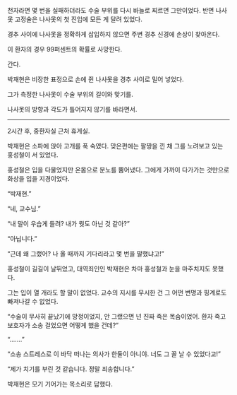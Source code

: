 천자라면 몇 번을 실패하더라도 수술 부위를 다시 바늘로 찌르면 그만이었다. 반면 나사못 고정술은 나사못의 첫 진입에 모든 게 달려 있었다.

경추 사이에 나사못을 정확하게 삽입하지 않으면 주변 경추 신경에 손상이 찾아온다.

이 환자의 경우 99퍼센트의 확률로 사망한다.

간다.

박재현은 비장한 표정으로 손에 쥔 나사못을 경추 사이로 밀어 넣었다.

그가 측정한 나사못이 수술 부위의 길이와 맞기를.

나사못의 방향과 각도가 틀어지지 않기를 바라면서.

* * *

2시간 후, 중환자실 근처 휴게실.

박재현은 소파에 앉아 고개를 푹 숙였다. 맞은편에는 팔짱을 낀 채 그를 노려보고 있는 홍성철이 서 있었다.

홍성철은 입을 다물었지만 온몸으로 분노를 뿜어냈다. 그에게 가까이 다가가는 것만으로 화상을 입을 지경이었다.

“박재현.”

“네, 교수님.”

“내 말이 우습게 들려? 내가 뭣도 아닌 것 같아?”

“아닙니다.”

“근데 왜 그랬어? 나 올 때까지 기다리라고 몇 번을 말했냐고!”

홍성철이 길길이 날뛰었고, 대역죄인인 박재현은 차마 홍성철과 눈을 마주치지도 못했다.

그는 입이 열 개라도 할 말이 없었다. 교수의 지시를 무시한 건 그 어떤 변명과 핑계로도 빠져나갈 수 없었다.

“수술이 무사히 끝났기에 망정이었지, 안 그랬으면 넌 진짜 죽은 목숨이었어. 환자 죽고 보호자가 소송 걸었으면 어떻게 했을 건데?”

“…….”

“소송 스트레스로 이 바닥 떠나는 의사가 한둘이 아니야. 너도 그 꼴 날 수 있었다고!”

“제가 치기를 부린 것 같습니다. 정말 죄송합니다.”

박재현은 모기 기어가는 목소리로 답했다.